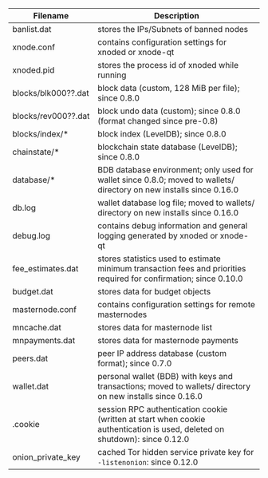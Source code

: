 Filename            | Description
--------------------|----------------------------------------------------------------------------------------------------------------------------
banlist.dat         | stores the IPs/Subnets of banned nodes
xnode.conf           | contains configuration settings for xnoded or xnode-qt
xnoded.pid           | stores the process id of xnoded while running
blocks/blk000??.dat | block data (custom, 128 MiB per file); since 0.8.0
blocks/rev000??.dat | block undo data (custom); since 0.8.0 (format changed since pre-0.8)
blocks/index/*      | block index (LevelDB); since 0.8.0
chainstate/*        | blockchain state database (LevelDB); since 0.8.0
database/*          | BDB database environment; only used for wallet since 0.8.0; moved to wallets/ directory on new installs since 0.16.0
db.log              | wallet database log file; moved to wallets/ directory on new installs since 0.16.0
debug.log           | contains debug information and general logging generated by xnoded or xnode-qt
fee_estimates.dat   | stores statistics used to estimate minimum transaction fees and priorities required for confirmation; since 0.10.0
budget.dat          | stores data for budget objects
masternode.conf     | contains configuration settings for remote masternodes
mncache.dat         | stores data for masternode list
mnpayments.dat      | stores data for masternode payments
peers.dat           | peer IP address database (custom format); since 0.7.0
wallet.dat          | personal wallet (BDB) with keys and transactions; moved to wallets/ directory on new installs since 0.16.0
.cookie             | session RPC authentication cookie (written at start when cookie authentication is used, deleted on shutdown): since 0.12.0
onion_private_key   | cached Tor hidden service private key for `-listenonion`: since 0.12.0

